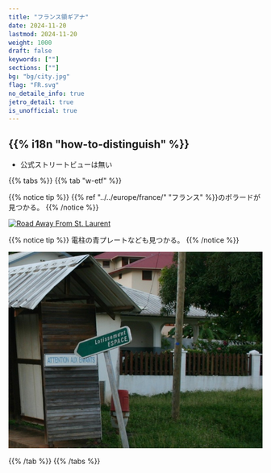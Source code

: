 ```yaml
---
title: "フランス領ギアナ"
date: 2024-11-20
lastmod: 2024-11-20
weight: 1000
draft: false
keywords: [""]
sections: [""]
bg: "bg/city.jpg"
flag: "FR.svg"
no_detaile_info: true
jetro_detail: true
is_unofficial: true
---
```


<div class="main-desciption country-description">
    <h2 class="section-title">{{% i18n "how-to-distinguish" %}}</h2>
    <ul class="rule-list">
        <li class="no-evidence">公式ストリートビューは無い</li>
    </ul>
</div>

{{% tabs %}}
{{% tab "w-etf" %}}

{{% notice tip %}}
{{% ref "../../europe/france/" "フランス" %}}のボラードが見つかる。
{{% /notice %}}
<div class="googlemap-if">
<a data-flickr-embed="true" href="https://www.flickr.com/photos/rustinpc/455967129/in/photolist-GhX9e-G3heS2-SnTDW1-25Gt6vv-Hyvgg1-25CCPkj-fZvMjj-KKQHkp-28Liwpp-23LQMgV-25NsUi4-vqrvaM-GhTzS-25GtnhR-qAmXN3-25NsUtK-2a4CAyp-25GtiS4-cSARa1-cSC7Tj-fZvP65-gAfFXX-cSAxkC-2bKhFcs-296K6Xh-2fkCCQH-Udhhb-fNRv9e-jHa8T2-czDFAW-dGPXH3-gAmT3H-avLcH5-GifGR-fNRxdX-se4xk8-DuJngM-hTYrvu-fvEeQ3-25NsTSK-dhSLPr-NM4Qk9-25NsTnM-24J44qz-25DsmFR-oD2Tfb-czDHTY-gAmjL7-4WeR9C-E47SdE" title="Road Away From St. Laurent"><img src="https://live.staticflickr.com/208/455967129_3ca3bd73fe_c.jpg" width="800" height="600" alt="Road Away From St. Laurent"/></a><script async src="//embedr.flickr.com/assets/client-code.js" charset="utf-8"></script>
</div>

{{% notice tip %}}
電柱の青プレートなども見つかる。
{{% /notice %}}
<div class="googlemap-if">
<img src="111455.jpg">
</div>

{{% /tab %}}
{{% /tabs %}}

